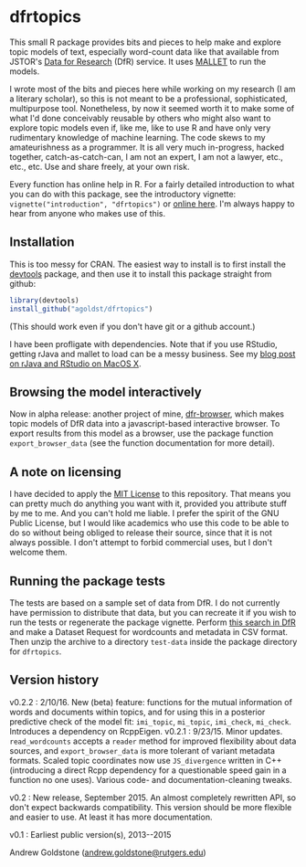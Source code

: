# dfrtopics

This small R package provides bits and pieces to help make and explore topic models of text, especially word-count data like that available from JSTOR's [Data for Research](http://dfr.jstor.org) (DfR) service. It uses [MALLET](http://mallet.cs.umass.edu) to run the models.

I wrote most of the bits and pieces here while working on my research (I am a literary scholar), so this is not meant to be a professional, sophisticated, multipurpose tool. Nonetheless, by now it seemed worth it to make some of what I'd done conceivably reusable by others who might also want to explore topic models even if, like me, like to use R and have only very rudimentary knowledge of machine learning. The code skews to my amateurishness as a programmer. It is all very much in-progress, hacked together, catch-as-catch-can, I am not an expert, I am not a lawyer, etc., etc., etc. Use and share freely, at your own risk. 

Every function has online help in R. For a fairly detailed introduction to what you can do with this package, see the introductory vignette:  `vignette("introduction", "dfrtopics")` or [online here](http://agoldst.github.io/dfrtopics/introduction.html). I'm always happy to hear from anyone who makes use of this.

## Installation

This is too messy for CRAN. The easiest way to install is to first install the [devtools](http://cran.r-project.org/web/packages/devtools/index.html) package, and then use it to install this package straight from github:

```R
library(devtools)
install_github("agoldst/dfrtopics")
```

(This should work even if you don't have git or a github account.)

I have been profligate with dependencies. Note that if you use RStudio, getting rJava and mallet to load can be a messy business. See my [blog post on rJava and RStudio on MacOS X](http://andrewgoldstone.com/blog/2015/02/03/rjava/).

## Browsing the model interactively

Now in alpha release: another project of mine, [dfr-browser](http://agoldst.github.io/dfr-browser), which makes topic models of DfR data into a javascript-based interactive browser. To export results from this model as a browser, use the package function `export_browser_data` (see the function documentation for more detail).

## A note on licensing

I have decided to apply the [MIT License](https://github.com/agoldst/dfr-analysis/tree/master/LICENSE) to this repository. That means you can pretty much do anything you want with it, provided you attribute stuff by me to me. And you can't hold me liable. I prefer the spirit of the GNU Public License, but I would like academics who use this code to be able to do so without being obliged to release their source, since that it is not always possible. I don't attempt to forbid commercial uses, but I don't welcome them.

## Running the package tests

The tests are based on a sample set of data from DfR. I do not currently have permission to distribute that data, but you can recreate it if you wish to run the tests or regenerate the package vignette. Perform [this search in DfR](http://dfr.jstor.org/fsearch/submitrequest?cs=jo%3A%28pmla+OR+%22modern+philology%22%29+AND+year%3A%5B1905+TO+1915%5D+AND+ty%3Afla%5E1.0&fs=yrm1&view=text&) and make a Dataset Request for wordcounts and metadata in CSV format. Then unzip the archive to a directory `test-data` inside the package directory for `dfrtopics`.

## Version history

v0.2.2
 : 2/10/16. New (beta) feature: functions for the mutual information of words and documents within topics, and for using this in a posterior predictive check of the model fit: `imi_topic`, `mi_topic`, `imi_check`, `mi_check`. Introduces a dependency on RcppEigen.
v0.2.1
 : 9/23/15. Minor updates. `read_wordcounts` accepts a `reader` method for improved flexibility about data sources, and `export_browser_data` is more tolerant of variant metadata formats. Scaled topic coordinates now use `JS_divergence` written in C++ (introducing a direct Rcpp dependency for a questionable speed gain in a function no one uses). Various code- and documentation-cleaning tweaks.

v0.2
 :  New release, September 2015. An almost completely rewritten API, so don't expect backwards compatibility. This version should be more flexible and easier to use. At least it has more documentation.

v0.1
 :  Earliest public version(s), 2013--2015

Andrew Goldstone (<andrew.goldstone@rutgers.edu>)
